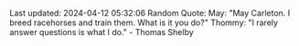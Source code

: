 Last updated: 2024-04-12 05:32:06
Random Quote: May: "May Carleton. I breed racehorses and train them. What is it you do?"
Thommy: "I rarely answer questions is what I do." - Thomas Shelby